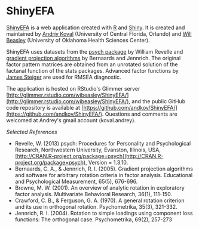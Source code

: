 ShinyEFA
========

[ShinyEFA](https://wibeasley.shinyapps.io/ShinyEFA/) is a web application created with [R](http://cran.rstudio.com/) and [Shiny](http://www.rstudio.com/shiny/). It is created and maintained by [Andriy Koval](http://andriy.rbind.io) (University of Central Florida, Orlando) and [Will Beasley](http://www.linkedin.com/profile/view?id=48089881&trk=nav_responsive_tab_profile) (University of Oklahoma Health Sciences Center). 

ShinyEFA uses datasets from the [psych package](http://cran.r-project.org/web/packages/psych/psych.pdf) by William Revelle and [gradient projection algorithms](http://www.stat.ucla.edu/research/gpa/) by Bernaards and Jennrich. The original factor pattern matrices are obtained from an unrotated solution of the factanal function of the stats packages. Advanced factor functions by [James Steiger](www.statpower.net) are used for RMSEA diagnostic. 

The application is hosted on RStudio's Glimmer server [http://glimmer.rstudio.com/wibeasley/ShinyEFA/](http://glimmer.rstudio.com/wibeasley/ShinyEFA/), and the public GitHub code repository is available at [https://github.com/andkov/ShinyEFA/](https://github.com/andkov/ShinyEFA/).  Questions and comments are welcomed at Andrey's gmail account (koval.andrey).

*Selected References*
 * Revelle, W. (2013) psych: Procedures for Personality and Psychological Research, Northwestern University, Evanston, Illinois, USA, [http://CRAN.R-project.org/package=psych](http://CRAN.R-project.org/package=psych), Version = 1.3.10.
 * Bernaards, C. A., & Jennrich, R. I. (2005). Gradient projection algorithms and software for arbitrary rotation criteria in factor analysis. Educational and Psychological Measurement, 65(5), 676-696.
 * Browne, M. W. (2001). An overview of analytic rotation in exploratory factor analysis. Multivariate Behavioral Research, 36(1), 111-150.
 * Crawford, C. B., & Ferguson, G. A. (1970). A general rotation criterion and its use in orthogonal rotation. Psychometrika, 35(3), 321-332. 
 * Jennrich, R. I. (2004). Rotation to simple loadings using component loss functions: The orthogonal case. Psychometrika, 69(2), 257-273
